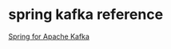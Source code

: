 # spring kafka reference
[Spring for Apache Kafka](https://docs.spring.io/spring-kafka/reference/html/#preface)
